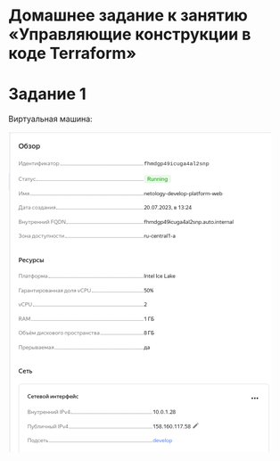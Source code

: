 # Домашнее задание к занятию «Управляющие конструкции в коде Terraform»

# Задание 1

Виртуальная машина:

 ![Виртуальная машина](https://github.com/ilya2740/devops-netology/blob/terraform-02/Task1_1.png)

